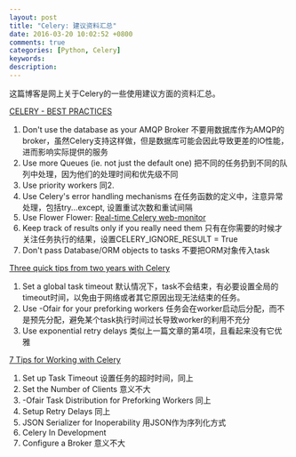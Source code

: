 ```yaml
---
layout: post
title: "Celery: 建议资料汇总"
date: 2016-03-20 10:02:52 +0800
comments: true
categories: [Python, Celery] 
keywords: 
description: 
---
```


这篇博客是网上关于Celery的一些使用建议方面的资料汇总。

[CELERY - BEST PRACTICES](https://denibertovic.com/posts/celery-best-practices/)
1. Don't use the database as your AMQP Broker
不要用数据库作为AMQP的broker，虽然Celery支持这样做，但是数据库可能会因此导致更差的IO性能，进而影响实际提供的服务
2. Use more Queues (ie. not just the default one)
把不同的任务扔到不同的队列中处理，因为他们的处理时间和优先级不同
3. Use priority workers
同2.
4. Use Celery's error handling mechanisms
在任务函数的定义中，注意异常处理，包括try...except,  设置重试次数和重试间隔
5. Use Flower
Flower: [Real-time Celery web-monitor](http://celery.readthedocs.org/en/latest/userguide/monitoring.html#flower-real-time-celery-web-monitor)
6. Keep track of results only if you really need them
只有在你需要的时候才关注任务执行的结果，设置CELERY_IGNORE_RESULT = True
7. Don't pass Database/ORM objects to tasks
不要把ORM对象传入task

[Three quick tips from two years with Celery](https://library.launchkit.io/three-quick-tips-from-two-years-with-celery-c05ff9d7f9eb#.ewpt0c9eo)
1. Set a global task timeout
默认情况下，task不会结束，有必要设置全局的timeout时间，以免由于网络或者其它原因出现无法结束的任务。
2. Use -Ofair for your preforking workers
任务会在worker启动后分配，而不是预先分配，避免某个task执行时间过长导致worker的利用不充分
3. Use exponential retry delays
类似上一篇文章的第4项，且看起来没有它优雅

[7 Tips for Working with Celery](https://blog.jixee.me/7-tips-for-working-with-celery/)
1. Set up Task Timeout
设置任务的超时时间，同上
2. Set the Number of Clients
意义不大
3. -Ofair Task Distribution for Preforking Workers
同上
4. Setup Retry Delays
同上
5. JSON Serializer for Inoperability
用JSON作为序列化方式
6. Celery In Development
7. Configure a Broker
意义不大